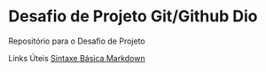 # Desafio de Projeto Git/Github Dio
Repositório para o Desafio de Projeto


Links Úteis
[Sintaxe Básica Markdown](https://www.markdownguide.org/basic-syntax/)
